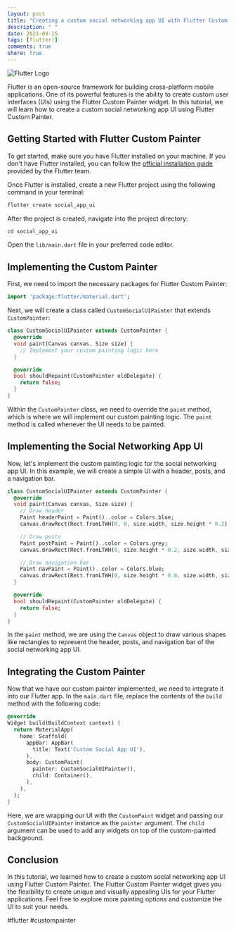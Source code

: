 ```yaml
---
layout: post
title: "Creating a custom social networking app UI with Flutter Custom Painter"
description: " "
date: 2023-09-15
tags: [flutter)]
comments: true
share: true
---
```


![Flutter Logo](https://flutter.dev/images/flutter-logo-sharing.png#flutter)

Flutter is an open-source framework for building cross-platform mobile applications. One of its powerful features is the ability to create custom user interfaces (UIs) using the Flutter Custom Painter widget. In this tutorial, we will learn how to create a custom social networking app UI using Flutter Custom Painter.

## Getting Started with Flutter Custom Painter

To get started, make sure you have Flutter installed on your machine. If you don't have Flutter installed, you can follow the [official installation guide](https://flutter.dev/docs/get-started/install) provided by the Flutter team.

Once Flutter is installed, create a new Flutter project using the following command in your terminal:

```dart
flutter create social_app_ui
```

After the project is created, navigate into the project directory:

```dart
cd social_app_ui
```

Open the `lib/main.dart` file in your preferred code editor.

## Implementing the Custom Painter

First, we need to import the necessary packages for Flutter Custom Painter:

```dart
import 'package:flutter/material.dart';
```

Next, we will create a class called `CustomSocialUIPainter` that extends `CustomPainter`:

```dart
class CustomSocialUIPainter extends CustomPainter {
  @override
  void paint(Canvas canvas, Size size) {
    // Implement your custom painting logic here
  }

  @override
  bool shouldRepaint(CustomPainter oldDelegate) {
    return false;
  }
}
```

Within the `CustomPainter` class, we need to override the `paint` method, which is where we will implement our custom painting logic. The `paint` method is called whenever the UI needs to be painted.

## Implementing the Social Networking App UI

Now, let's implement the custom painting logic for the social networking app UI. In this example, we will create a simple UI with a header, posts, and a navigation bar.

```dart
class CustomSocialUIPainter extends CustomPainter {
  @override
  void paint(Canvas canvas, Size size) {
    // Draw header
    Paint headerPaint = Paint()..color = Colors.blue;
    canvas.drawRect(Rect.fromLTWH(0, 0, size.width, size.height * 0.2), headerPaint);

    // Draw posts
    Paint postPaint = Paint()..color = Colors.grey;
    canvas.drawRect(Rect.fromLTWH(0, size.height * 0.2, size.width, size.height * 0.6), postPaint);

    // Draw navigation bar
    Paint navPaint = Paint()..color = Colors.blue;
    canvas.drawRect(Rect.fromLTWH(0, size.height * 0.8, size.width, size.height * 0.2), navPaint);
  }

  @override
  bool shouldRepaint(CustomPainter oldDelegate) {
    return false;
  }
}
```

In the `paint` method, we are using the `Canvas` object to draw various shapes like rectangles to represent the header, posts, and navigation bar of the social networking app UI.

## Integrating the Custom Painter

Now that we have our custom painter implemented, we need to integrate it into our Flutter app. In the `main.dart` file, replace the contents of the `build` method with the following code:

```dart
@override
Widget build(BuildContext context) {
  return MaterialApp(
    home: Scaffold(
      appBar: AppBar(
        title: Text('Custom Social App UI'),
      ),
      body: CustomPaint(
        painter: CustomSocialUIPainter(),
        child: Container(),
      ),
    ),
  );
}
```

Here, we are wrapping our UI with the `CustomPaint` widget and passing our `CustomSocialUIPainter` instance as the `painter` argument. The `child` argument can be used to add any widgets on top of the custom-painted background.

## Conclusion

In this tutorial, we learned how to create a custom social networking app UI using Flutter Custom Painter. The Flutter Custom Painter widget gives you the flexibility to create unique and visually appealing UIs for your Flutter applications. Feel free to explore more painting options and customize the UI to suit your needs.

#flutter #custompainter